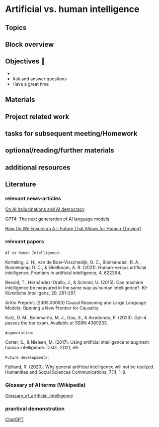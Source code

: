 # Artificial vs. human intelligence


## Topics 


## Block overview


## Objectives 📍

- 
- Ask and answer questions
- Have a great time


## Materials



## Project related work


## tasks for subsequent meeting/Homework



## optional/reading/further materials


## additional resources


## Literature

### relevant news-articles

[On AI hallucinations and AI democracy](https://www.forbes.com/sites/craigsmith/2023/03/15/gpt-4-creator-ilya-sutskever-on-ai-hallucinations-and-ai-democracy/?sh=7681c53e1218)

[GPT4: The next generartion of AI language models](https://arstechnica.com/information-technology/2023/03/openai-announces-gpt-4-its-next-generation-ai-language-model/)

[How Do We Ensure an A.I. Future That Allows for Human Thriving?](https://www.nytimes.com/interactive/2023/05/02/magazine/ai-gary-marcus.html)


### relevant papers

`AI vs Human Intelligence`:

Korteling, J. H., van de Boer-Visschedijk, G. C., Blankendaal, R. A., Boonekamp, R. C., & Eikelboom, A. R. (2021). Human-versus artificial intelligence. Frontiers in artificial intelligence, 4, 622364.

Besold, T., Hernández-Orallo, J., & Schmid, U. (2015). Can machine intelligence be measured in the same way as human intelligence?. KI-Künstliche Intelligenz, 29, 291-297.

ArXiv Preprint: [2305.00050] Causal Reasoning and Large Language Models: Opening a New Frontier for Causality

Katz, D. M., Bommarito, M. J., Gao, S., & Arredondo, P. (2023). Gpt-4 passes the bar exam. Available at SSRN 4389233.

`Augmentation`:

Carter, S., & Nielsen, M. (2017). Using artificial intelligence to augment human intelligence. Distill, 2(12), e9.

`Future developments`:

Fjelland, R. (2020). Why general artificial intelligence will not be realized. Humanities and Social Sciences Communications, 7(1), 1-9.


### Glossary of AI terms (Wikipedia)

[Glossary_of_artificial_intelligence](https://en.wikipedia.org/wiki/Glossary_of_artificial_intelligence)


### practical demonstration

[ChatGPT](https://openai.com/blog/chatgpt)




